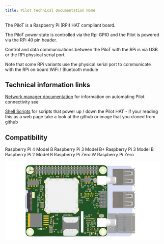 ```yaml
---
title: Pilot Technical Documentation Home
---
```

The PiloT is a Raspberry Pi \(RPi\) HAT compliant board.

The PiloT power state is controlled via the Rpi GPIO and the Pilot is powered via the RPi 40 pin header.

Control and data communications between the PiloT with the RPi is via USB or the RPi physical serial port.

Note that some RPi variants use the physical serial port to communicate with the RPi on board WiFi / Bluetooth module 

## Technical information links

[Network manager documentation](./networkManagerDocs/README.md) for information on automating Pilot connectivity see  
  
[Shell Scripts](./scripts_pilotControl/) for scripts that power up / down the Pilot HAT - if your reading this as a web page take a look at the github or image that you cloned from github


## Compatibility

Raspberry Pi 4 Model B
Raspberry Pi 3 Model B+
Raspberry Pi 3 Model B
Raspberry Pi 2 Model B
Raspberry Pi Zero W
Raspberry Pi Zero



![Picture of pilot_should appear here alt <](./images/PilotPCA.png "Pilot")


